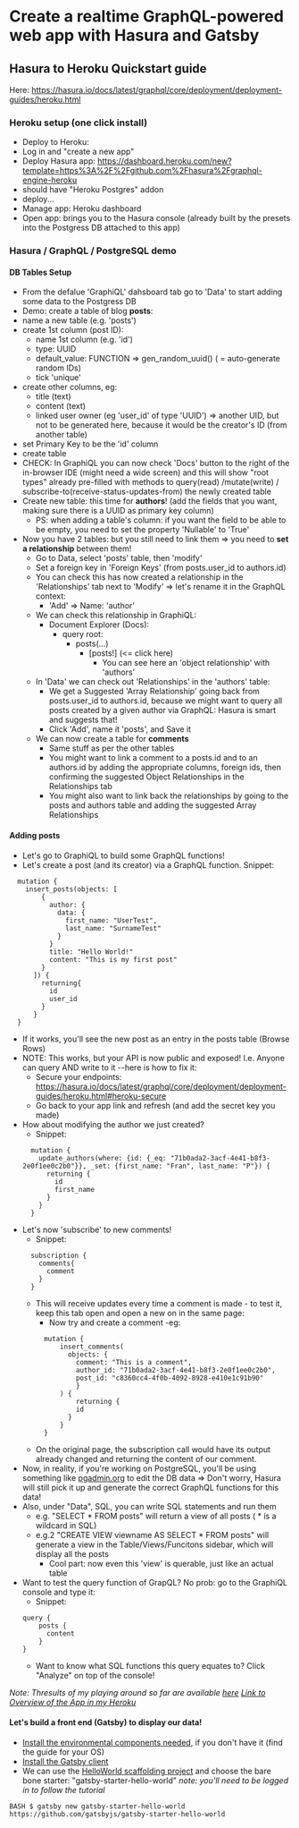 # Create a realtime GraphQL-powered web app with Hasura and Gatsby #

##  Hasura to Heroku Quickstart guide ##
 Here: https://hasura.io/docs/latest/graphql/core/deployment/deployment-guides/heroku.html

### Heroku setup (one click install) ###

 * Deploy to Heroku:
  * Log in and "create a new app"
  * Deploy Hasura app: https://dashboard.heroku.com/new?template=https%3A%2F%2Fgithub.com%2Fhasura%2Fgraphql-engine-heroku
  * should have "Heroku Postgres" addon
  * deploy...
* Manage app: Heroku dashboard
* Open app: brings you to the Hasura console (already built by the presets into the Postgress DB attached to this app)

### Hasura / GraphQL / PostgreSQL demo ###

#### DB Tables Setup ####
 * From the defalue 'GraphiQL' dahsboard tab go to 'Data' to start adding some data to the Postgress DB
 * Demo: create a table of blog **posts**:
  * name a new table (e.g. 'posts')
  * create 1st column (post ID):
    * name 1st column (e.g. 'id')
    * type: UUID
    * default_value: FUNCTION => gen_random_uuid() ( = auto-generate random IDs)
    * tick 'unique'
  * create other columns, eg:
    * title (text)
    * content (text)
    * linked user owner (eg 'user_id' of type 'UUID') => another UID, but not to be generated here, because it would be the creator's ID (from another table)
  * set Primary Key to be the 'id' column
  * create table
* CHECK: In GraphiQL you can now check 'Docs' button to the right of the in-browser IDE (might need a wide screen) and this will show "root types" already pre-filled with methods to query(read) /mutate(write) / subscribe-to(receive-status-updates-from) the newly created table
* Create new table: this time for **authors**! (add the fields that you want, making sure there is a UUID as primary key column)
  * PS: when adding a table's column: if you want the field to be able to be empty, you need to set the property 'Nullable' to 'True'
* Now you have 2 tables: but you still need to link them => you need to **set a relationship** between them!
  * Go to Data, select 'posts' table, then 'modify'
  * Set a foreign key in 'Foreign Keys' (from posts.user_id to authors.id)
  * You can check this has now created a relationship in the 'Relationships' tab next to 'Modify' => let's rename it in the GraphQL context:
    * 'Add' => Name: 'author'
  * We can check this relationship in GraphiQL:
    * Document Explorer (Docs):
      * query root:
        * posts(...)
          * [posts!] (<= click here)
            * You can see here an 'object relationship' with 'authors'
  * In 'Data' we can check out 'Relationships' in the 'authors' table:
    * We get a Suggested 'Array Relationship' going back from posts.user_id to authors.id, because we might want to query all posts created by a given author via GraphQL: Hasura is smart and suggests that!
    * Click 'Add', name it 'posts', and Save it
  * We can now create a table for **comments**
    * Same stuff as per the other tables
    * You might want to link a comment to a posts.id and to an authors.id by adding the appropriate columns, foreign ids, then confirming the suggested Object Relationships in the Relationships tab
    * You might also want to link back the relationships by going to the posts and authors table and adding the suggested Array Relationships

#### Adding posts ####

 * Let's go to GraphiQL to build some GraphQL functions!
  * Let's create a post (and its creator) via a GraphQL function. Snippet:
  ```
    mutation {
      insert_posts(objects: [
          {
            author: {
              data: {
                first_name: "UserTest",
                last_name: "SurnameTest"
              }
            }
            title: "Hello World!"
            content: "This is my first post"
          }
        ]) {
          returning{
            id
            user_id
          }
        }
    }
  ```
  * If it works, you'll see the new post as an entry in the posts table (Browse Rows)
  * NOTE: This works, but your API is now public and exposed! I.e. Anyone can query AND write to it --here is how to fix it:
    * Secure your endpoints: https://hasura.io/docs/latest/graphql/core/deployment/deployment-guides/heroku.html#heroku-secure
    * Go back to your app link and refresh (and add the secret key you made)
  * How about modifying the author we just created?
    * Snippet:
    ```
      mutation {
        update_authors(where: {id: {_eq: "71b0ada2-3acf-4e41-b8f3-2e0f1ee0c2b0"}}, _set: {first_name: "Fran", last_name: "P"}) {
          returning {
            id
            first_name
          }
        }
      }
    ```
  * Let's now 'subscribe' to new comments!
    * Snippet:
    ```
      subscription {
        comments{
          comment
        }
      }
    ```
    * This will receive updates every time a comment is made - to test it, keep this tab open and open a new on in the same page:
      * Now try and create a comment -eg:
      ```
        mutation {
            insert_comments(
              objects: {
              	comment: "This is a comment",
              	author_id: "71b0ada2-3acf-4e41-b8f3-2e0f1ee0c2b0",
              	post_id: "c8360cc4-4f0b-4092-8928-e410e1c91b90"
            	}
            ) {
            	returning {
                id
              }
            }
        }
      ```
    * On the original page, the subscription call would have its output already changed and returning the  content of our comment.
  * Now, in reality, if you're working on PostgreSQL, you'll be using something like [pgadmin.org](https://www.pgadmin.org/) to edit the DB data => Don't worry, Hasura will still pick it up and generate the correct GraphQL functions for this data!
  * Also, under "Data", SQL, you can write SQL statements and run them
    * e.g. "SELECT * FROM posts" will return a view of all posts ( * is a wildcard in SQL)
    * e.g.2 "CREATE VIEW viewname AS SELECT * FROM posts" will generate a view in the Table/Views/Funcitons sidebar, which will display all the posts
      * Cool part: now even this 'view' is querable, just like an actual table
* Want to test the query function of GrapQL? No prob: go to the GraphiQL console and type it:
  * Snippet:
  ```
  query {
      posts {
        content
      }
  }
  ```
  * Want to know what SQL functions this query equates to? Click "Analyze" on top of the console!

*Note: Thresults of my playing around so far are available [here](https://hasura-gatsby.herokuapp.com/console/api-explorer)*
*[Link to Overview of the App in my Heroku](https://dashboard.heroku.com/apps/hasura-gatsby)*


#### Let's build a front end (Gatsby) to display our data! ####

* [Install the environmental components needed](https://www.gatsbyjs.com/docs/how-to/local-development/), if you don't have it (find the guide for your OS)
* [Install the Gatsby client](https://www.gatsbyjs.com/docs/reference/gatsby-cli)
* We can use the [HelloWorld scaffolding project](https://gatsbyguides.com/tutorial/hello-world) and choose the bare bone starter: "gatsby-starter-hello-world" *note: you'll need to be logged in to follow the tutorial*
```
BASH $ gatsby new gatsby-starter-hello-world https://github.com/gatsbyjs/gatsby-starter-hello-world
```
